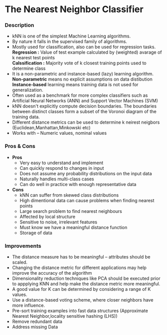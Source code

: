 # The Nearest Neighbor Classifier
### Description
* kNN is one of the simplest Machine Learning algorithms. 
* By nature it falls in the supervised family of algorithms. 
* Mostly used for classification, also can be used for regression tasks.  
  **Regression :** Value of test example calculated by (weighted) avarage of k nearest test points  
  **Calssification :** Majority vote of k closest training points used to determine class
* It is a non-parametric and instance-based (lazy) learning algorithm.  
  **Non-parametric** means no explicit assumptions on data distibution   
  **Instance-based** learning means training data is not used for generalization. 
* Often used as a benchmark for more complex classifiers such as Artificial Neural Networks (ANN) and Support Vector Machines (SVM)
* kNN doesn't explicitly compute decision boundaries. The boundaries between distinct classes form a subset of the Voronoi diagram of the training data.   
* Different distance metrics can be used to determine k neirest neigbors (Euclidean,Manhattan,Minkowski etc)
* Works with – Numeric values, nominal values


### Pros & Cons
* **Pros**
  * Very easy to understand and implement
  * Can quickly respond to changes in input
  * Does not assume any probability distributions on the input data
  * Naturally handles multi-class cases
  * Can do well in practice with enough representative data
* **Cons**
  * kNN can suffer from skewed class distributions
  * High dimentional data can cause problems when finding nearest points 
  * Large search problem to find nearest neighbours  
  * Affected by local structure
  * Sensitive to noise, irrelevant features 
  * Must know we have a meaningful distance function
  * Storage of data

### Improvements
* The distance measure has to be meaningful – attributes should be scaled.
* Changing the distance metric for different applications may help improve the accuracy of the algorithm
* Dimensionality reduction techniques like PCA should be executed prior to appplying KNN and help make the distance metric more meaningful.
* A good value for K can be determined by considering a range of K values.
* Use a distance-based voting scheme, where closer neighbors have more influence.
* Pre-sort training examples into fast data structures (Approximate Nearest Neighbor,locality sensitive hashing (LHS))
* Remove redundant data
* Address missing Data
